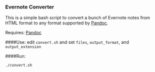 ### Evernote Converter

This is a simple bash script to convert a bunch of Evernote notes from HTML format to any format supported by [Pandoc](http://johnmacfarlane.net/pandoc/).

Requires:
[Pandoc](http://johnmacfarlane.net/pandoc/)

####Use:
edit ```convert.sh``` and set ```files```, ```output_format```, and ```output_extension```

####Run:

```./convert.sh```